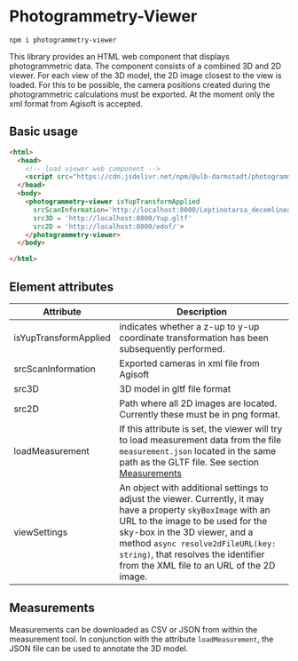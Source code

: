 # Photogrammetry-Viewer
```console
npm i photogrammetry-viewer
```
This library provides an HTML web component that displays photogrammetric data. The component consists of a combined 3D and 2D viewer. For each view of the 3D model, the 2D image closest to the view is loaded. For this to be possible, the camera positions created during the photogrammetric calculations must be exported. At the moment only the xml format from Agisoft is accepted.

## Basic usage 
```html
<html>
  <head>
    <!-- load viewer web component -->
    <script src="https://cdn.jsdelivr.net/npm/@ulb-darmstadt/photogrammetry-viewer/dist/photogrammetry-viewer.js" type="module"></script>
  </head>
  <body>
    <photogrammetry-viewer isYupTransformApplied
      srcScanInformation='http://localhost:8000/Leptinotarsa_decemlineata_NOKI_metashape_cameras.xml' 
      src3D = 'http://localhost:8000/Yup.gltf'
      src2D = 'http://localhost:8000/edof/'>
    </photogrammetry-viewer>
  </body>

</html>
```


## Element attributes
Attribute | Description 
---|---
isYupTransformApplied | indicates whether a z-up to y-up coordinate transformation has been subsequently performed.
srcScanInformation | Exported cameras in xml file from Agisoft
src3D | 3D model in gltf file format
src2D | Path where all 2D images are located. Currently these must be in png format.
loadMeasurement | If this attribute is set, the viewer will try to load measurement data from the file `measurement.json` located in the same path as the GLTF file. See section [Measurements](#Measurements)
viewSettings | An object with additional settings to adjust the viewer. Currently, it may have a property `skyBoxImage` with an URL to the image to be used for the sky-box in the 3D viewer, and a method `async resolve2dFileURL(key: string)`, that resolves the identifier from the XML file to an URL of the 2D image.

## Measurements

Measurements can be downloaded as CSV or JSON from within the measurement tool. In conjunction with the attribute `loadMeasurement`, the JSON file can be used to annotate the 3D model.
